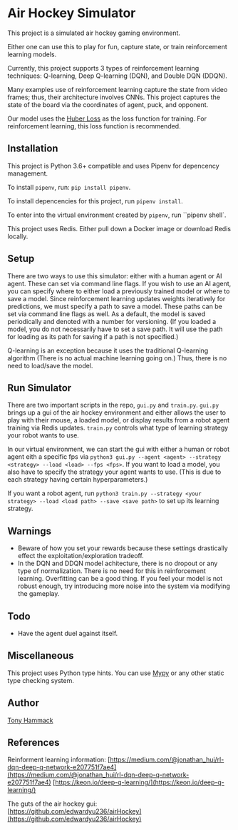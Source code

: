 # Air Hockey Simulator

This project is a simulated air hockey gaming environment. 

Either one can use this to play for fun, capture state, or train reinforcement learning models.

Currently, this project supports 3 types of reinforcement learning techniques: Q-learning, Deep Q-learning (DQN), and Double DQN (DDQN).

Many examples use of reinforcement learning capture the state from video frames; thus, their architecture involves CNNs. This project captures the state of the board via the coordinates of agent, puck, and opponent.

Our model uses the [Huber Loss](https://en.wikipedia.org/wiki/Huber_loss) as the loss function for training. For reinforcement learning, this loss function is recommended.


## Installation

This project is Python 3.6+ compatible and uses Pipenv for depencency management.

To install `pipenv`, run: `pip install pipenv`.

To install depencencies for this project, run `pipenv install`.

To enter into the virtual environment created by `pipenv`, run ``pipenv shell`.

This project uses Redis. Either pull down a Docker image or download Redis locally.

## Setup

There are two ways to use this simulator: either with a human agent or AI agent. These can set via command line flags. If you wish to use an AI agent, you can specify where to either load a previously trained model or where to save a model. Since reinforcement learning updates weights iteratively for predictions, we must specify a path to save a model. These paths can be set via command line flags as well. As a default, the model is saved periodically and denoted with a number for versioning. (If you loaded a model, you do not necessarily have to set a save path. It will use the path for loading as its path for saving if a path is not specified.)

Q-learning is an exception because it uses the traditional Q-learning algorithm (There is no actual machine learning going on.)  Thus, there is no need to load/save the model.

## Run Simulator

There are two important scripts in the repo, `gui.py` and `train.py`. `gui.py` brings up a gui of the air hockey environment and either allows the user to play with their mouse, a loaded model,  or display results from a robot agent training via Redis updates. `train.py` controls what type of learning strategy your robot wants to use.

In our virtual environment, we can start the gui with either a human or robot agent eith a specific fps via `python3 gui.py --agent <agent> --strategy <strategy> --load <load> --fps <fps>`. If you want to load a model, you also have to specify the strategy your agent wants to use. (This is due to each strategy having certain hyperparameters.)

If you want a robot agent, run `python3 train.py --strategy <your strategy> --load <load path> --save <save path>` to set up its learning strategy.

## Warnings
+ Beware of how you set your rewards because these settings drastically effect the exploitation/exploration tradeoff. 
+ In the DQN and DDQN model achitecture, there is no dropout or any type of normalization. There is no need for this in reinforcement learning. Overfitting can be a good thing. If you feel your model is not robust enough, try introducing more noise into the system via modifying the gameplay.

## Todo
+ Have the agent duel against itself.

## Miscellaneous
This project uses Python type hints. You can use [Mypy](https://mypy.readthedocs.io/en/latest/) or any other static type checking system.

## Author
[Tony Hammack](www.tonyhammack.com)

## References

Reinforment learning information:
[https://medium.com/@jonathan_hui/rl-dqn-deep-q-network-e207751f7ae4](https://medium.com/@jonathan_hui/rl-dqn-deep-q-network-e207751f7ae4)
[https://keon.io/deep-q-learning/](https://keon.io/deep-q-learning/)

The guts of the air hockey gui:
[https://github.com/edwardyu236/airHockey](https://github.com/edwardyu236/airHockey)